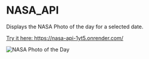 # NASA_API
Displays the NASA Photo of the day for a selected date.

<a href="https://nasa-api-1yt5.onrender.com/">Try it here: https://nasa-api-1yt5.onrender.com/</a>

![NASA Photo of the Day](https://res.cloudinary.com/dlv6rz50o/image/upload/v1748358838/nasa-api_cdcpm1.png)

